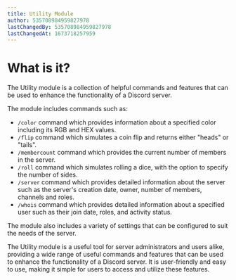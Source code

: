 ```yaml
---
title: Utility Module
author: 535708984959827978
lastChangedBy: 535708984959827978
lastChangedAt: 1673718257959
---
```


# What is it?
The Utility module is a collection of helpful commands and features that can be used to enhance the functionality of a Discord server.

The module includes commands such as:
- `/color` command which provides information about a specified color including its RGB and HEX values.
- `/flip` command which simulates a coin flip and returns either "heads" or "tails".
- `/membercount` command which provides the current number of members in the server.
- `/roll` command which simulates rolling a dice, with the option to specify the number of sides.
- `/server` command which provides detailed information about the server such as the server's creation date, owner, number of members, channels and roles.
- `/whois` command which provides detailed information about a specified user such as their join date, roles, and activity status.


The module also includes a variety of settings that can be configured to suit the needs of the server.

The Utility module is a useful tool for server administrators and users alike, providing a wide range of useful commands and features that can be used to enhance the functionality of a Discord server. It is user-friendly and easy to use, making it simple for users to access and utilize these features.